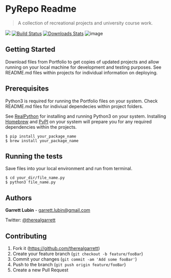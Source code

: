 # PyRepo Readme
>A collection of recreational projects and university course work.

![](https://img.shields.io/badge/platform-linux--64%20%7C%20win--32%20%7C%20osx--64%20%7C%20win--64-orange.svg)
[![Build Status][travis-image]][travis-url]
[![Downloads Stats][npm-downloads]][npm-url]
![image](https://user-images.githubusercontent.com/34954082/50343674-b0f9fc00-04dc-11e9-8788-9abb8af79833.png)
## Getting Started

Download files from Portfolio to get copies of updated projects and allow running on your 
local machine for development and testing purposes. See README.md files within projects for individual information 
on deploying.

## Prerequisites

Python3 is required for running the Portfolio files on your system.
Check README.md files for indiviual dependecies within project folders.

See [RealPython](https://realpython.com/installing-python/) for installing and running Python3 on your system. 
Installing [Homebrew](https://brew.sh) and [PyPI](https://pypi.org/project/pypi-install/) on your system will prepare you for any required dependencies within the projects.
```
$ pip install your_package_name
$ brew install your_package_name
```

## Running the tests
Save files into your local environment and run from terminal.
```
$ cd your_dir/file_name.py
$ python3 file_name.py
```

## Authors
**Garrett Lubin** - garrett.lubin@gmail.com

Twitter: [@therealgarrett](https://twitter.com/tharealgarrett) 


## Contributing

1. Fork it (https://github.com/therealgarrett)
2. Create your feature branch (`git checkout -b feature/fooBar`)
3. Commit your changes (`git commit -am 'Add some fooBar'`)
4. Push to the branch (`git push origin feature/fooBar`)
5. Create a new Pull Request

<!-- Markdown link & img dfn's -->
[npm-image]: https://img.shields.io/npm/v/datadog-metrics.svg?style=flat-square
[npm-url]: https://npmjs.org/package/datadog-metrics
[npm-downloads]: https://img.shields.io/npm/dm/datadog-metrics.svg?style=flat-square
[travis-image]: https://img.shields.io/travis/dbader/node-datadog-metrics/master.svg?style=flat-square
[travis-url]: https://travis-ci.org/dbader/node-datadog-metrics
[wiki]: https://github.com/yourname/yourproject/wiki
